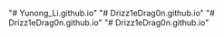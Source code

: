 "# Yunong_Li.github.io" 
"# Drizz1eDrag0n.github.io" 
"# Drizz1eDrag0n.github.io" 
"# Drizz1eDrag0n.github.io" 
